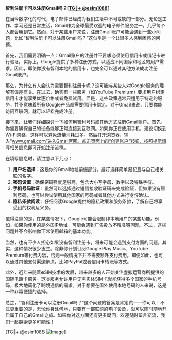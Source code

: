 **智利注册卡可以注册Gmail吗？[[TG💪+ @esim1088](https://t.me/s/esim1088)]**

在当今数字化的时代，电子邮件已经成为我们生活中不可或缺的一部分。无论是工作、学习还是日常生活，Gmail作为全球最受欢迎的电子邮件服务之一，几乎每个人都会用到它。然而，对于某些用户来说，注册Gmail账户可能会遇到一些小问题，比如“智利注册卡可以注册Gmail吗？”这似乎是一个让很多人感到困惑的问题。

首先，我们需要明确一点：Gmail账户的注册并不要求必须使用信用卡或借记卡进行验证。实际上，Google提供了多种注册方式，以适应不同国家和地区的用户需求。因此，即使你没有智利本地的信用卡，也完全可以通过其他方法成功注册Gmail账户。

那么，为什么有人会认为需要智利注册卡呢？这可能与某些人对Google服务的理解有偏差有关。在过去，确实有一些服务（如YouTube Premium）要求用户绑定信用卡才能享受优惠价格或者免费试用。但是，这些政策通常只适用于特定的服务，并不意味着所有Google产品都需要信用卡绑定。对于Gmail来说，只要你能访问互联网，就可以轻松完成注册。

接下来，让我们详细探讨一下如何用智利号码或其他方式注册Gmail账户。首先，你需要确保自己的设备能够正常连接到互联网。如果你正在使用手机，建议切换到Wi-Fi网络，这样可以避免流量消耗过多。然后打开浏览器，输入“www.gmail.com”进入Gmail官网。点击页面上的“创建账户”按钮，按照提示填写相关信息即可开始注册流程。

在填写信息时，请注意以下几点：

1. **用户名选择**：这是你的Gmail地址前缀部分，最好选择简单易记且与自己相关联的名字。
2. **密码设置**：确保密码强度足够高，包含大小写字母、数字以及特殊字符。
3. **手机号码验证**：虽然可以选择通过短信接收验证码来完成验证，但如果没有智利号码，也可以尝试使用其他国家的号码或者其他方式进行身份确认。
4. **隐私条款阅读**：仔细阅读Google提供的隐私政策和服务条款，了解自己将享受到的权利及义务。

值得注意的是，在某些情况下，Google可能会限制非本地用户的某些功能。例如，如果你使用的是外国IP地址，可能会遇到广告投放不精准等问题。不过，这些问题并不会影响你正常使用邮箱的基本功能。

当然，也有不少人担心如果没有智利注册卡，将来可能会遇到支付方面的问题。其实，这种情况很少发生。除非你计划订阅Google Play Music、YouTube Premium等付费内容，否则一般情况下并不需要额外支付费用。即便如此，也可以通过其他支付渠道解决，比如PayPal或者信用卡转账等方式。

此外，近年来随着eSIM技术的发展，越来越多的人开始关注虚拟运营商所提供的国际电话卡服务。这类服务允许用户无需实体SIM卡就能获得多个国家的手机号码，极大地简化了跨境通信的需求。对于想要在国外使用本地号码的人来说，这是一种非常便捷的选择。

总之，“智利注册卡可以注册Gmail吗？”这个问题的答案是肯定的——你可以！不过更重要的是，无论你身处何地，只要有一部联网的电子设备，就可以随时随地开启属于自己的Gmail之旅。如果你对这方面还有更多疑问，欢迎随时留言交流，我们一起探索更多可能性！

[[TG💪+ @esim1088](https://t.me/s/esim1088) ![Image](https://i.postimg.cc/4NQfJmqS/Snipaste-2025-05-13-00-14-12.png)]
